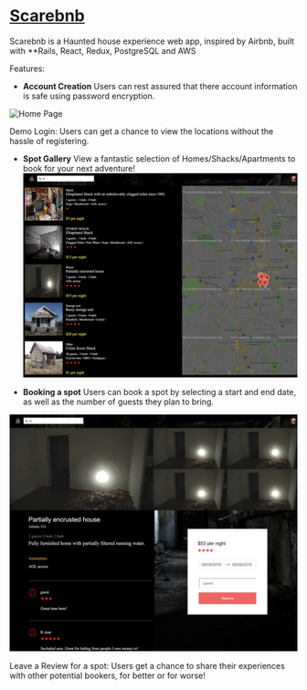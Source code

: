 # [Scarebnb](https://scarebandb.herokuapp.com/#/)

Scarebnb is a Haunted house experience web app, inspired by Airbnb, built with **Rails, React, Redux, PostgreSQL and AWS	 

Features:

- **Account Creation**
Users can rest assured that there account information is safe
using password encryption.

![Home Page](./signup.png)

Demo Login: Users can get a chance to view the locations without the hassle 
of registering.


- **Spot Gallery**
View a fantastic selection of Homes/Shacks/Apartments to book for your next adventure!
![Home Page](./spotindex.png)

- **Booking a spot**
Users can book a spot by selecting a start and end date, as well as the number of 
guests they plan to bring.

![Home Page](./spotshowpage.png)

Leave a Review for a spot:
Users get a chance to share their experiences with other potential bookers,
for better or for worse!






